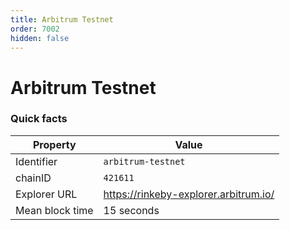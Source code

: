 ```yaml
---
title: Arbitrum Testnet
order: 7002
hidden: false
---
```


# Arbitrum Testnet

### Quick facts

<TableWrap>

| Property        | Value                                 |
| --------------- | ------------------------------------- |
| Identifier      | `arbitrum-testnet`                    |
| chainID         | `421611`                              |
| Explorer URL    | https://rinkeby-explorer.arbitrum.io/ |
| Mean block time | 15 seconds                            |

</TableWrap>
